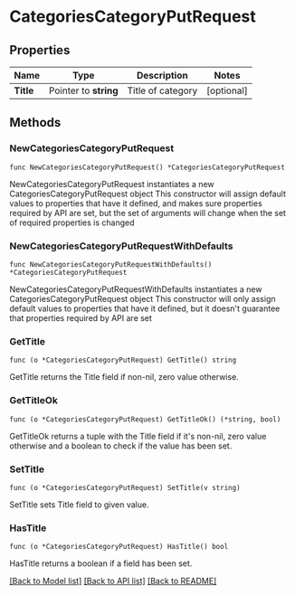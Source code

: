 # CategoriesCategoryPutRequest

## Properties

Name | Type | Description | Notes
------------ | ------------- | ------------- | -------------
**Title** | Pointer to **string** | Title of category | [optional] 

## Methods

### NewCategoriesCategoryPutRequest

`func NewCategoriesCategoryPutRequest() *CategoriesCategoryPutRequest`

NewCategoriesCategoryPutRequest instantiates a new CategoriesCategoryPutRequest object
This constructor will assign default values to properties that have it defined,
and makes sure properties required by API are set, but the set of arguments
will change when the set of required properties is changed

### NewCategoriesCategoryPutRequestWithDefaults

`func NewCategoriesCategoryPutRequestWithDefaults() *CategoriesCategoryPutRequest`

NewCategoriesCategoryPutRequestWithDefaults instantiates a new CategoriesCategoryPutRequest object
This constructor will only assign default values to properties that have it defined,
but it doesn't guarantee that properties required by API are set

### GetTitle

`func (o *CategoriesCategoryPutRequest) GetTitle() string`

GetTitle returns the Title field if non-nil, zero value otherwise.

### GetTitleOk

`func (o *CategoriesCategoryPutRequest) GetTitleOk() (*string, bool)`

GetTitleOk returns a tuple with the Title field if it's non-nil, zero value otherwise
and a boolean to check if the value has been set.

### SetTitle

`func (o *CategoriesCategoryPutRequest) SetTitle(v string)`

SetTitle sets Title field to given value.

### HasTitle

`func (o *CategoriesCategoryPutRequest) HasTitle() bool`

HasTitle returns a boolean if a field has been set.


[[Back to Model list]](../README.md#documentation-for-models) [[Back to API list]](../README.md#documentation-for-api-endpoints) [[Back to README]](../README.md)


